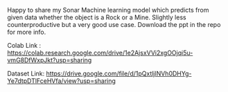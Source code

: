 Happy to share my Sonar Machine learning model which predicts from given data whether the object is a Rock or a Mine. Slightly less counterproductive but a very good use case.
Download the ppt in the repo for more info.

Colab Link : https://colab.research.google.com/drive/1e2AjsxVVi2xgOOjqi5u-vmG8DfWxpJkt?usp=sharing

Dataset Link: https://drive.google.com/file/d/1pQxtljlNVh0DHYg-Ye7dtpDTlFceHVfa/view?usp=sharing
